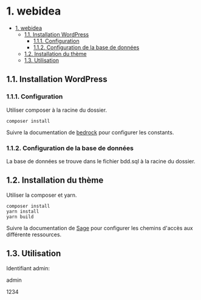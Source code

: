 # 1. webidea

- [1. webidea](#1-webidea)
  - [1.1. Installation WordPress](#11-installation-wordpress)
    - [1.1.1. Configuration](#111-configuration)
    - [1.1.2. Configuration de la base de données](#112-configuration-de-la-base-de-données)
  - [1.2. Installation du thème](#12-installation-du-thème)
  - [1.3. Utilisation](#13-utilisation)

## 1.1. Installation WordPress

### 1.1.1. Configuration

Utiliser composer à la racine du dossier.

```
composer install
```

Suivre la documentation de [bedrock](https://roots.io/bedrock/docs/installation/) pour configurer les constants.

### 1.1.2. Configuration de la base de données

La base de données se trouve dans le fichier bdd.sql à la racine du dossier.

## 1.2. Installation du thème

Utiliser la composer et yarn.

```
composer install
yarn install
yarn build
```

Suivre la documentation de [Sage](https://roots.io/sage/docs/configuration/) pour configurer les chemins d'accès aux différente ressources.

## 1.3. Utilisation

Identifiant admin:

admin

1234
